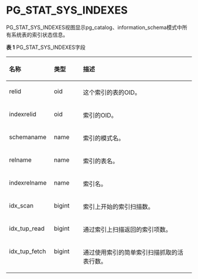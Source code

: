 # PG\_STAT\_SYS\_INDEXES<a name="ZH-CN_TOPIC_0289900028"></a>

PG\_STAT\_SYS\_INDEXES视图显示pg\_catalog、information\_schema模式中所有系统表的索引状态信息。

**表 1**  PG\_STAT\_SYS\_INDEXES字段

<a name="zh-cn_topic_0283137691_zh-cn_topic_0237122451_zh-cn_topic_0059779068_t552010b487d34b5cb577e72709454957"></a>
<table><thead align="left"><tr id="zh-cn_topic_0283137691_zh-cn_topic_0237122451_zh-cn_topic_0059779068_r14b81a2983754a98b054e3fd79733a03"><th class="cellrowborder" valign="top" width="24.16%" id="mcps1.2.4.1.1"><p id="zh-cn_topic_0283137691_zh-cn_topic_0237122451_zh-cn_topic_0059779068_a9e5b5b3f4d6a48ad81555885c7e57870"><a name="zh-cn_topic_0283137691_zh-cn_topic_0237122451_zh-cn_topic_0059779068_a9e5b5b3f4d6a48ad81555885c7e57870"></a><a name="zh-cn_topic_0283137691_zh-cn_topic_0237122451_zh-cn_topic_0059779068_a9e5b5b3f4d6a48ad81555885c7e57870"></a>名称</p>
</th>
<th class="cellrowborder" valign="top" width="15.690000000000001%" id="mcps1.2.4.1.2"><p id="zh-cn_topic_0283137691_zh-cn_topic_0237122451_zh-cn_topic_0059779068_a5480981e54e748fca99cbf7eeba5541c"><a name="zh-cn_topic_0283137691_zh-cn_topic_0237122451_zh-cn_topic_0059779068_a5480981e54e748fca99cbf7eeba5541c"></a><a name="zh-cn_topic_0283137691_zh-cn_topic_0237122451_zh-cn_topic_0059779068_a5480981e54e748fca99cbf7eeba5541c"></a>类型</p>
</th>
<th class="cellrowborder" valign="top" width="60.150000000000006%" id="mcps1.2.4.1.3"><p id="zh-cn_topic_0283137691_zh-cn_topic_0237122451_zh-cn_topic_0059779068_ac52c0e512cba4937a76f7c6feb5b7dfd"><a name="zh-cn_topic_0283137691_zh-cn_topic_0237122451_zh-cn_topic_0059779068_ac52c0e512cba4937a76f7c6feb5b7dfd"></a><a name="zh-cn_topic_0283137691_zh-cn_topic_0237122451_zh-cn_topic_0059779068_ac52c0e512cba4937a76f7c6feb5b7dfd"></a>描述</p>
</th>
</tr>
</thead>
<tbody><tr id="zh-cn_topic_0283137691_zh-cn_topic_0237122451_zh-cn_topic_0059779068_r2f4c7829f3b742d4b29992bcdf9f16ca"><td class="cellrowborder" valign="top" width="24.16%" headers="mcps1.2.4.1.1 "><p id="zh-cn_topic_0283137691_zh-cn_topic_0237122451_zh-cn_topic_0059779068_a28c8ab007cae487696e1dbec96bb8fbd"><a name="zh-cn_topic_0283137691_zh-cn_topic_0237122451_zh-cn_topic_0059779068_a28c8ab007cae487696e1dbec96bb8fbd"></a><a name="zh-cn_topic_0283137691_zh-cn_topic_0237122451_zh-cn_topic_0059779068_a28c8ab007cae487696e1dbec96bb8fbd"></a>relid</p>
</td>
<td class="cellrowborder" valign="top" width="15.690000000000001%" headers="mcps1.2.4.1.2 "><p id="zh-cn_topic_0283137691_zh-cn_topic_0237122451_zh-cn_topic_0059779068_ae0aaa9c0c02e47f1b48c9a0763ea1e49"><a name="zh-cn_topic_0283137691_zh-cn_topic_0237122451_zh-cn_topic_0059779068_ae0aaa9c0c02e47f1b48c9a0763ea1e49"></a><a name="zh-cn_topic_0283137691_zh-cn_topic_0237122451_zh-cn_topic_0059779068_ae0aaa9c0c02e47f1b48c9a0763ea1e49"></a>oid</p>
</td>
<td class="cellrowborder" valign="top" width="60.150000000000006%" headers="mcps1.2.4.1.3 "><p id="zh-cn_topic_0283137691_zh-cn_topic_0237122451_zh-cn_topic_0059779068_a7e93399c4b984c65b97f7d741b0c191b"><a name="zh-cn_topic_0283137691_zh-cn_topic_0237122451_zh-cn_topic_0059779068_a7e93399c4b984c65b97f7d741b0c191b"></a><a name="zh-cn_topic_0283137691_zh-cn_topic_0237122451_zh-cn_topic_0059779068_a7e93399c4b984c65b97f7d741b0c191b"></a>这个索引的表的OID。</p>
</td>
</tr>
<tr id="zh-cn_topic_0283137691_zh-cn_topic_0237122451_zh-cn_topic_0059779068_r1e06451c9f4f4de89269148197b2bc18"><td class="cellrowborder" valign="top" width="24.16%" headers="mcps1.2.4.1.1 "><p id="zh-cn_topic_0283137691_zh-cn_topic_0237122451_zh-cn_topic_0059779068_acd09ccfccb484aa7a8c540ffb850fb77"><a name="zh-cn_topic_0283137691_zh-cn_topic_0237122451_zh-cn_topic_0059779068_acd09ccfccb484aa7a8c540ffb850fb77"></a><a name="zh-cn_topic_0283137691_zh-cn_topic_0237122451_zh-cn_topic_0059779068_acd09ccfccb484aa7a8c540ffb850fb77"></a>indexrelid</p>
</td>
<td class="cellrowborder" valign="top" width="15.690000000000001%" headers="mcps1.2.4.1.2 "><p id="zh-cn_topic_0283137691_zh-cn_topic_0237122451_zh-cn_topic_0059779068_a40ac1d4f55e148349e87c533666bd626"><a name="zh-cn_topic_0283137691_zh-cn_topic_0237122451_zh-cn_topic_0059779068_a40ac1d4f55e148349e87c533666bd626"></a><a name="zh-cn_topic_0283137691_zh-cn_topic_0237122451_zh-cn_topic_0059779068_a40ac1d4f55e148349e87c533666bd626"></a>oid</p>
</td>
<td class="cellrowborder" valign="top" width="60.150000000000006%" headers="mcps1.2.4.1.3 "><p id="zh-cn_topic_0283137691_zh-cn_topic_0237122451_zh-cn_topic_0059779068_afc86977563be4a819ab6780dfcf13675"><a name="zh-cn_topic_0283137691_zh-cn_topic_0237122451_zh-cn_topic_0059779068_afc86977563be4a819ab6780dfcf13675"></a><a name="zh-cn_topic_0283137691_zh-cn_topic_0237122451_zh-cn_topic_0059779068_afc86977563be4a819ab6780dfcf13675"></a>索引的OID。</p>
</td>
</tr>
<tr id="zh-cn_topic_0283137691_zh-cn_topic_0237122451_zh-cn_topic_0059779068_r94cff559fe864d30b70130e9464bd6d4"><td class="cellrowborder" valign="top" width="24.16%" headers="mcps1.2.4.1.1 "><p id="zh-cn_topic_0283137691_zh-cn_topic_0237122451_zh-cn_topic_0059779068_ace5e5743024941758527af2295284375"><a name="zh-cn_topic_0283137691_zh-cn_topic_0237122451_zh-cn_topic_0059779068_ace5e5743024941758527af2295284375"></a><a name="zh-cn_topic_0283137691_zh-cn_topic_0237122451_zh-cn_topic_0059779068_ace5e5743024941758527af2295284375"></a>schemaname</p>
</td>
<td class="cellrowborder" valign="top" width="15.690000000000001%" headers="mcps1.2.4.1.2 "><p id="zh-cn_topic_0283137691_zh-cn_topic_0237122451_zh-cn_topic_0059779068_a0902708823fc439186beee1aa7c12739"><a name="zh-cn_topic_0283137691_zh-cn_topic_0237122451_zh-cn_topic_0059779068_a0902708823fc439186beee1aa7c12739"></a><a name="zh-cn_topic_0283137691_zh-cn_topic_0237122451_zh-cn_topic_0059779068_a0902708823fc439186beee1aa7c12739"></a>name</p>
</td>
<td class="cellrowborder" valign="top" width="60.150000000000006%" headers="mcps1.2.4.1.3 "><p id="zh-cn_topic_0283137691_zh-cn_topic_0237122451_zh-cn_topic_0059779068_a447a16eaf739444684204f52ec978343"><a name="zh-cn_topic_0283137691_zh-cn_topic_0237122451_zh-cn_topic_0059779068_a447a16eaf739444684204f52ec978343"></a><a name="zh-cn_topic_0283137691_zh-cn_topic_0237122451_zh-cn_topic_0059779068_a447a16eaf739444684204f52ec978343"></a>索引的模式名。</p>
</td>
</tr>
<tr id="zh-cn_topic_0283137691_zh-cn_topic_0237122451_zh-cn_topic_0059779068_r98bec6aed7aa4d67839f2d14fe507996"><td class="cellrowborder" valign="top" width="24.16%" headers="mcps1.2.4.1.1 "><p id="zh-cn_topic_0283137691_zh-cn_topic_0237122451_zh-cn_topic_0059779068_a2374eb811cc349188cc0477c4e8a3f72"><a name="zh-cn_topic_0283137691_zh-cn_topic_0237122451_zh-cn_topic_0059779068_a2374eb811cc349188cc0477c4e8a3f72"></a><a name="zh-cn_topic_0283137691_zh-cn_topic_0237122451_zh-cn_topic_0059779068_a2374eb811cc349188cc0477c4e8a3f72"></a>relname</p>
</td>
<td class="cellrowborder" valign="top" width="15.690000000000001%" headers="mcps1.2.4.1.2 "><p id="zh-cn_topic_0283137691_zh-cn_topic_0237122451_zh-cn_topic_0059779068_a98cbca4237404d8e9f307593d6f38333"><a name="zh-cn_topic_0283137691_zh-cn_topic_0237122451_zh-cn_topic_0059779068_a98cbca4237404d8e9f307593d6f38333"></a><a name="zh-cn_topic_0283137691_zh-cn_topic_0237122451_zh-cn_topic_0059779068_a98cbca4237404d8e9f307593d6f38333"></a>name</p>
</td>
<td class="cellrowborder" valign="top" width="60.150000000000006%" headers="mcps1.2.4.1.3 "><p id="zh-cn_topic_0283137691_zh-cn_topic_0237122451_zh-cn_topic_0059779068_a1fda435b275440f6808a00a8d17d454f"><a name="zh-cn_topic_0283137691_zh-cn_topic_0237122451_zh-cn_topic_0059779068_a1fda435b275440f6808a00a8d17d454f"></a><a name="zh-cn_topic_0283137691_zh-cn_topic_0237122451_zh-cn_topic_0059779068_a1fda435b275440f6808a00a8d17d454f"></a>索引的表名。</p>
</td>
</tr>
<tr id="zh-cn_topic_0283137691_zh-cn_topic_0237122451_zh-cn_topic_0059779068_r94e41ad8fb144d68b9c5fd96918be29e"><td class="cellrowborder" valign="top" width="24.16%" headers="mcps1.2.4.1.1 "><p id="zh-cn_topic_0283137691_zh-cn_topic_0237122451_zh-cn_topic_0059779068_aaaac1e049b724778a67c930d47fa5416"><a name="zh-cn_topic_0283137691_zh-cn_topic_0237122451_zh-cn_topic_0059779068_aaaac1e049b724778a67c930d47fa5416"></a><a name="zh-cn_topic_0283137691_zh-cn_topic_0237122451_zh-cn_topic_0059779068_aaaac1e049b724778a67c930d47fa5416"></a>indexrelname</p>
</td>
<td class="cellrowborder" valign="top" width="15.690000000000001%" headers="mcps1.2.4.1.2 "><p id="zh-cn_topic_0283137691_zh-cn_topic_0237122451_zh-cn_topic_0059779068_a046eed780a30452cb3a45be5ac9d3262"><a name="zh-cn_topic_0283137691_zh-cn_topic_0237122451_zh-cn_topic_0059779068_a046eed780a30452cb3a45be5ac9d3262"></a><a name="zh-cn_topic_0283137691_zh-cn_topic_0237122451_zh-cn_topic_0059779068_a046eed780a30452cb3a45be5ac9d3262"></a>name</p>
</td>
<td class="cellrowborder" valign="top" width="60.150000000000006%" headers="mcps1.2.4.1.3 "><p id="zh-cn_topic_0283137691_zh-cn_topic_0237122451_zh-cn_topic_0059779068_ab62699bab6cd4d3e90d4cdf9db97c763"><a name="zh-cn_topic_0283137691_zh-cn_topic_0237122451_zh-cn_topic_0059779068_ab62699bab6cd4d3e90d4cdf9db97c763"></a><a name="zh-cn_topic_0283137691_zh-cn_topic_0237122451_zh-cn_topic_0059779068_ab62699bab6cd4d3e90d4cdf9db97c763"></a>索引名。</p>
</td>
</tr>
<tr id="zh-cn_topic_0283137691_zh-cn_topic_0237122451_zh-cn_topic_0059779068_r43528efb1bcb43d5b10e7059a5c653c7"><td class="cellrowborder" valign="top" width="24.16%" headers="mcps1.2.4.1.1 "><p id="zh-cn_topic_0283137691_zh-cn_topic_0237122451_zh-cn_topic_0059779068_a183ef6bf49534039b0cd687dc93c6ce4"><a name="zh-cn_topic_0283137691_zh-cn_topic_0237122451_zh-cn_topic_0059779068_a183ef6bf49534039b0cd687dc93c6ce4"></a><a name="zh-cn_topic_0283137691_zh-cn_topic_0237122451_zh-cn_topic_0059779068_a183ef6bf49534039b0cd687dc93c6ce4"></a>idx_scan</p>
</td>
<td class="cellrowborder" valign="top" width="15.690000000000001%" headers="mcps1.2.4.1.2 "><p id="zh-cn_topic_0283137691_zh-cn_topic_0237122451_zh-cn_topic_0059779068_a7e3162db2b00409a92779f4a604095cd"><a name="zh-cn_topic_0283137691_zh-cn_topic_0237122451_zh-cn_topic_0059779068_a7e3162db2b00409a92779f4a604095cd"></a><a name="zh-cn_topic_0283137691_zh-cn_topic_0237122451_zh-cn_topic_0059779068_a7e3162db2b00409a92779f4a604095cd"></a>bigint</p>
</td>
<td class="cellrowborder" valign="top" width="60.150000000000006%" headers="mcps1.2.4.1.3 "><p id="zh-cn_topic_0283137691_zh-cn_topic_0237122451_zh-cn_topic_0059779068_a24e2355a627643b2aa5bcc66436f2899"><a name="zh-cn_topic_0283137691_zh-cn_topic_0237122451_zh-cn_topic_0059779068_a24e2355a627643b2aa5bcc66436f2899"></a><a name="zh-cn_topic_0283137691_zh-cn_topic_0237122451_zh-cn_topic_0059779068_a24e2355a627643b2aa5bcc66436f2899"></a>索引上开始的索引扫描数。</p>
</td>
</tr>
<tr id="zh-cn_topic_0283137691_zh-cn_topic_0237122451_zh-cn_topic_0059779068_rbc9a6f7f47174125acf0e41329cef395"><td class="cellrowborder" valign="top" width="24.16%" headers="mcps1.2.4.1.1 "><p id="zh-cn_topic_0283137691_zh-cn_topic_0237122451_zh-cn_topic_0059779068_a40a07d443f624a3b8a7e2d1178609a34"><a name="zh-cn_topic_0283137691_zh-cn_topic_0237122451_zh-cn_topic_0059779068_a40a07d443f624a3b8a7e2d1178609a34"></a><a name="zh-cn_topic_0283137691_zh-cn_topic_0237122451_zh-cn_topic_0059779068_a40a07d443f624a3b8a7e2d1178609a34"></a>idx_tup_read</p>
</td>
<td class="cellrowborder" valign="top" width="15.690000000000001%" headers="mcps1.2.4.1.2 "><p id="zh-cn_topic_0283137691_zh-cn_topic_0237122451_zh-cn_topic_0059779068_a956523a3fb424abaa0c418db2dd876b1"><a name="zh-cn_topic_0283137691_zh-cn_topic_0237122451_zh-cn_topic_0059779068_a956523a3fb424abaa0c418db2dd876b1"></a><a name="zh-cn_topic_0283137691_zh-cn_topic_0237122451_zh-cn_topic_0059779068_a956523a3fb424abaa0c418db2dd876b1"></a>bigint</p>
</td>
<td class="cellrowborder" valign="top" width="60.150000000000006%" headers="mcps1.2.4.1.3 "><p id="zh-cn_topic_0283137691_zh-cn_topic_0237122451_zh-cn_topic_0059779068_a2fc3a286b8544671b8094853c4d964d0"><a name="zh-cn_topic_0283137691_zh-cn_topic_0237122451_zh-cn_topic_0059779068_a2fc3a286b8544671b8094853c4d964d0"></a><a name="zh-cn_topic_0283137691_zh-cn_topic_0237122451_zh-cn_topic_0059779068_a2fc3a286b8544671b8094853c4d964d0"></a>通过索引上扫描返回的索引项数。</p>
</td>
</tr>
<tr id="zh-cn_topic_0283137691_zh-cn_topic_0237122451_zh-cn_topic_0059779068_r49f9b75c935a450dae30d5a34076173b"><td class="cellrowborder" valign="top" width="24.16%" headers="mcps1.2.4.1.1 "><p id="zh-cn_topic_0283137691_zh-cn_topic_0237122451_zh-cn_topic_0059779068_a4781f85089804c79bac8b744bf712d14"><a name="zh-cn_topic_0283137691_zh-cn_topic_0237122451_zh-cn_topic_0059779068_a4781f85089804c79bac8b744bf712d14"></a><a name="zh-cn_topic_0283137691_zh-cn_topic_0237122451_zh-cn_topic_0059779068_a4781f85089804c79bac8b744bf712d14"></a>idx_tup_fetch</p>
</td>
<td class="cellrowborder" valign="top" width="15.690000000000001%" headers="mcps1.2.4.1.2 "><p id="zh-cn_topic_0283137691_zh-cn_topic_0237122451_zh-cn_topic_0059779068_a0387ce3eed37404992b0649ef680a6e3"><a name="zh-cn_topic_0283137691_zh-cn_topic_0237122451_zh-cn_topic_0059779068_a0387ce3eed37404992b0649ef680a6e3"></a><a name="zh-cn_topic_0283137691_zh-cn_topic_0237122451_zh-cn_topic_0059779068_a0387ce3eed37404992b0649ef680a6e3"></a>bigint</p>
</td>
<td class="cellrowborder" valign="top" width="60.150000000000006%" headers="mcps1.2.4.1.3 "><p id="zh-cn_topic_0283137691_zh-cn_topic_0237122451_zh-cn_topic_0059779068_ac139ff3511f04034860e06bae1cdfaf7"><a name="zh-cn_topic_0283137691_zh-cn_topic_0237122451_zh-cn_topic_0059779068_ac139ff3511f04034860e06bae1cdfaf7"></a><a name="zh-cn_topic_0283137691_zh-cn_topic_0237122451_zh-cn_topic_0059779068_ac139ff3511f04034860e06bae1cdfaf7"></a>通过使用索引的简单索引扫描抓取的活表行数。</p>
</td>
</tr>
</tbody>
</table>

